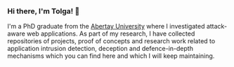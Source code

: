 ### Hi there, I'm Tolga! 👋

I'm a PhD graduate from the [Abertay University](https://rke.abertay.ac.uk/en/persons/tolga-%C3%BCnl%C3%BC) where I investigated attack-aware web applications. As part of my research, I have collected repositories of projects, proof of concepts and research work related to application intrusion detection, deception and defence-in-depth mechanisms which you can find here and which I will keep maintaining. 

<!--
**tolgadevsec/tolgadevsec** is a ✨ _special_ ✨ repository because its `README.md` (this file) appears on your GitHub profile.

Here are some ideas to get you started:

- 🔭 I’m currently working on ...
- 🌱 I’m currently learning ...
- 👯 I’m looking to collaborate on ...
- 🤔 I’m looking for help with ...
- 💬 Ask me about ...
- 📫 How to reach me: ...
- 😄 Pronouns: ...
- ⚡ Fun fact: ...
-->
